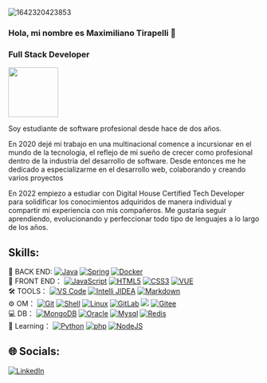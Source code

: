 
![1642320423853](https://user-images.githubusercontent.com/48784001/203785020-2b4826c1-7ddb-4de8-b65b-ebf6e04c5290.jpeg)

### Hola, mi nombre es Maximiliano Tirapelli 👋
### Full Stack Developer

<img align='center' src="https://media.giphy.com/media/M9gbBd9nbDrOTu1Mqx/giphy.gif" width="100">


Soy estudiante de software profesional desde hace de dos años.

En 2020 dejé mi trabajo en una multinacional comence a incursionar en el mundo de la tecnologia, el reflejo de mi sueño de crecer como profesional dentro de la industria del desarrollo de software.
Desde entonces me he dedicado a especializarme en el desarrollo web, colaborando y creando varios proyectos

En 2022 empiezo a estudiar con Digital House Certified Tech Developer para solidificar los conocimientos adquiridos de manera individual y compartir mi experiencia con mis compañeros. Me gustaría seguir aprendiendo, evolucionando y perfeccionar todo tipo de lenguajes a lo largo de los años.



## Skills:
🔭 BACK END:
[![Java](https://img.shields.io/badge/-Java-gray?style=flat-circle&logo=java)]()
[![Spring](https://img.shields.io/badge/-Spring-green?style=flat-circle&logo=spring)]()
[![Docker](https://img.shields.io/badge/-Docker-blue?style=flat-circle&logo=Docker)]()
</br>
👯 FRONT END： 
[![JavaScript](https://img.shields.io/badge/-JavaScript-yellow?style=flat-circle&logo=javascript)]()
[![HTML5](https://img.shields.io/badge/-HTML5-yellow?style=flat-circle&logo=html5)]()
[![CSS3](https://img.shields.io/badge/-CSS3-yellow?style=flat-circle&logo=css3)]()
[![VUE](https://img.shields.io/badge/-VUE-blue?style=flat-circle&logo=VUE)]()
</br>
:hammer_and_wrench: TOOLS：
[![VS Code](https://img.shields.io/badge/-VSCode-blue?style=flat-circle&logo=VSCode)]()
[![Intelli JIDEA](https://img.shields.io/badge/-IntelliJIDEA-black?style=flat-circle&logo=IntelliJIDEA)]()
[![Markdown](https://img.shields.io/badge/-Markdown-black?style=flat-circle&logo=markdown)]()
</br>
⚙️ OM：
[![Git](https://img.shields.io/badge/-Git-yellow?style=flat-circle&logo=git)]()
[![Shell](https://img.shields.io/badge/-Shell-red?style=flat-circle&logo=shell)]()
[![Linux](https://img.shields.io/badge/-Linux-gray?style=flat-circle&logo=Linux)]()
[![GitLab](https://img.shields.io/badge/-GitLab-orange?style=flat-circle&logo=GitLab)]()
[![](https://img.shields.io/badge/-GitHub-black?style=flat-circle&logo=GitHub)]()
[![Gitee](https://img.shields.io/badge/-Gitee-red?style=flat-circle&logo=Gitee)]()
</br>
💻 DB：
[![MongoDB](https://img.shields.io/badge/-MongoDB-blue?style=flat-circle&logo=MongoDB)]()
[![Oracle](https://img.shields.io/badge/-Oracle-red?style=flat-circle&logo=Oracle)]()
[![Mysql](https://img.shields.io/badge/-Mysql-white?style=flat-circle&logo=mysql)]()
[![Redis](https://img.shields.io/badge/-Redis-green?style=flat-circle&logo=Redis)]()
</br>
🌱 Learning：
[![Python](https://img.shields.io/badge/-Python-yellow?style=flat-circle&logo=Python)]()
[![php](https://img.shields.io/badge/-php-green?style=flat-circle&logo=php)]()
[![NodeJS](https://img.shields.io/badge/-NodeJS-green?style=flat-circle&logo=Nodejs)]()


## 🌐 Socials:

[![LinkedIn](https://img.shields.io/badge/LinkedIn-Maximiliano_Tirapelli-0077B5?style=for-the-badge&logo=linkedin&logoColor=white&labelColor=101010)](https://www.linkedin.com/in/maximiliano-tirapelli)

<!--
**maximilianotirapelli/maximilianotirapelli** is a ✨ _special_ ✨ repository because its `README.md` (this file) appears on your GitHub profile.

Here are some ideas to get you started:

- 🔭 I’m currently working on ...
- 🌱 I’m currently learning ...
- 👯 I’m looking to collaborate on ...
- 🤔 I’m looking for help with ...
- 💬 Ask me about ...
- 📫 How to reach me: ...
- 😄 Pronouns: ...
- ⚡ Fun fact: ...
-->
